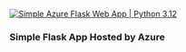 [![Simple Azure Flask Web App | Python 3.12](https://github.com/elutins/flask-ml-cloud-serverless-demo/actions/workflows/main.yml/badge.svg)](https://github.com/elutins/flask-ml-cloud-serverless-demo/actions/workflows/main.yml)


### Simple Flask App Hosted by Azure

